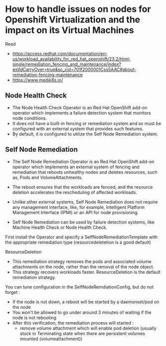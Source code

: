 # How to handle issues on nodes for Openshift Virtualization and the impact on its Virtual Machines

Read 
  * https://access.redhat.com/documentation/en-us/workload_availability_for_red_hat_openshift/23.2/html-single/remediation_fencing_and_maintenance/index?extIdCarryOver=true&sc_cid=701f2000001Css5AAC#about-remediation-fencing-maintenance
  * https://www.medik8s.io/

## Node Health Check

  * The Node Health Check Operator is an Red Hat OpenShift add-on operator which implements a failure detection system that monitors node conditions. 
  * It does not have a built-in fencing or remediation system and so must be configured with an external system that provides such features. 
  * By default, it is configured to utilize the Self Node Remediation system.

## Self Node Remediation

  * The Self Node Remediation Operator is an Red Hat OpenShift add-on operator which implements an external system of fencing and remediation that reboots unhealthy nodes and deletes resources, such as, Pods and VolumeAttachments. 
  * The reboot ensures that the workloads are fenced, and the resource deletion accelerates the rescheduling of affected workloads. 
  * Unlike other external systems, Self Node Remediation does not require any management interface, like, for example, Intelligent Platform Management Interface (IPMI) or an API for node provisioning.

  * Self Node Remediation can be used by failure detection systems, like Machine Health Check or Node Health Check.

First install the Operator and specify a SelfNodeRemediationTemplate with the appropriate remediation type (resourcedeletetion is a good default)

ResourceDeletion
  * This remediation strategy removes the pods and associated volume attachments on the node, rather than the removal of the node object. 
  * This strategy recovers workloads faster. ResourceDeletion is the default remediation strategy.

You can tune configuration in the SelfNodeRemdiationConfig, but do not forget : 

  * If the node is not down, a reboot will be started by a daemonset/pod on the node
  * You won't be allowed to go under around 3 minutes of waiting if the node is not rebooting
  * After this verification, the remediation process will started :
      * remove volume attachment which will enable pod deletion (usually stuck in Terminating state when there are persistent volumes mounted (volumeattachment))
  
